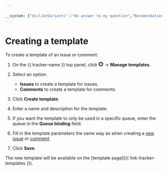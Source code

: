 ```yaml
---

__system: {"dislikeVariants":["No answer to my question","Recomendations didn't help","The content doesn't match title","Other"]}
---
```

# Creating a template

To create a template of an issue or comment:

1. On the {{ tracker-name }} top panel, click ![](../../_assets/tracker/tracker-settings.png) → **Manage templates**.

1. Select an option:
    - **Issues** to create a template for issues.
    - **Comments** to create a template for comments.

1. Click **Create template**.

1. Enter a name and description for the template.

1. If you want the template to only be used in a specific queue, enter the queue in the **Queue binding** field.

1. Fill in the template parameters the same way as when creating a [new issue](create-ticket.md) or [comment](comments.md).

1. Click **Save**.

The new template will be available on the [template page]({{ link-tracker-templates }}).



